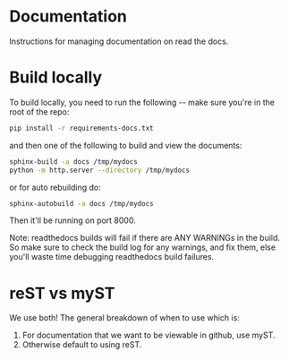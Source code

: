 # Documentation

Instructions for managing documentation on read the docs.

# Build locally

To build locally, you need to run the following -- make sure you're in the root of the repo:

```bash
pip install -r requirements-docs.txt
```
and then one of the following to build and view the documents:
```bash
sphinx-build -a docs /tmp/mydocs
python -m http.server --directory /tmp/mydocs
```
or for auto rebuilding do:
```bash
sphinx-autobuild -a docs /tmp/mydocs
```
Then it'll be running on port 8000.

Note: readthedocs builds will fail if there are ANY WARNINGs in the build.
So make sure to check the build log for any warnings, and fix them, else you'll waste time debugging readthedocs
build failures.

# reST vs myST
We use both! The general breakdown of when to use which is:
1. For documentation that we want to be viewable in github, use myST.
2. Otherwise default to using reST.
